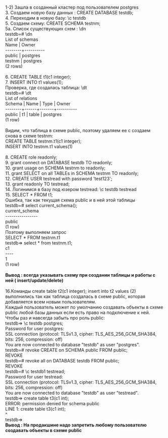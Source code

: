 1-2) Зашла в созданный кластер под пользователем postgres<br/>
3. Coздаем новую базу данных : CREATE DATABASE testdb;<br/>
4. Переходим в новую базу: \c testdb<br/>
5. Создаем схему: CREATE SCHEMA testnm;<br/>
   5a. Список существующих схем : \dn<br/>
   testdb=# \dn<br/>
   List of schemas<br/>
   Name  |  Owner<br/>
   --------+----------<br/>
   public | postgres<br/>
   testnm | postgres<br/>
   (2 rows)<br/>
   <br/>
6. CREATE TABLE t1(c1 integer);<br/>
7. INSERT INTO t1 values(1);<br/>
   Проверка, где создалась таблица: \dt<br/>
   testdb=# \dt<br/>
   List of relations<br/>
   Schema | Name | Type  |  Owner<br/>
   --------+------+-------+----------<br/>
   public | t1   | table | postgres<br/>
   (1 row)<br/>
   <br/>
Видим, что таблица в схеме public, поэтому удаляем ее с создаем снова в схеме testnm:<br/>
CREATE TABLE testnm.t1(c1 integer);<br/>
INSERT INTO testnm.t1 values(1)<br/>
   <br/>
8. CREATE role readonly;<br/>
9. grant connect on DATABASE testdb TO readonly;<br/>
10. grant usage on SCHEMA testnm to readonly;<br/>
11. grant SELECT on all TABLEs in SCHEMA testnm TO readonly;<br/>
12. CREATE USER testread with password 'test123';<br/>
13. grant readonly TO testread;<br/>
14. Логинимся в базу под юзером testread: \c testdb testread<br/>
15. SELECT * FROM t1;<br/>
    Ошибка, так как текущая схема public и в ней этой таблицы<br/>
    testdb=# select current_schema();<br/>
    current_schema<br/>
----------------<br/>
public<br/>
(1 row)<br/>
Поэтому выполняем запрос<br/>
SELECT * FROM testnm.t1<br/>
testdb=> select * from testnm.t1;<br/>
c1<br/>
----<br/>
1<br/>
(1 row)<br/>
    <br/>
**Вывод : всегда указывать схему при создании таблицы и работы с ней ( insert/update/delete)**<br/>  
16.Команды create table t2(c1 integer); insert into t2 values (2) выполнились так как таблица создалась в схеме public, которая добавляется всем новым пользователям.<br/>
Каждый пользователь может по умолчанию создавать объекты в схеме public любой базы данных если есть право на подключение к ней.<br/>
Чтобы раз и навсегда забыть про роль public:<br/>
testdb=> \c testdb postgres;<br/>
Password for user postgres:<br/>
SSL connection (protocol: TLSv1.3, cipher: TLS_AES_256_GCM_SHA384, bits: 256, compression: off)<br/>
You are now connected to database "testdb" as user "postgres".<br/>
testdb=# revoke CREATE on SCHEMA public FROM public;<br/>
REVOKE<br/>
testdb=# revoke all on DATABASE testdb FROM public;<br/>
REVOKE<br/>
testdb=# \c testdb1 testread;<br/>
Password for user testread:<br/>
SSL connection (protocol: TLSv1.3, cipher: TLS_AES_256_GCM_SHA384, bits: 256, compression: off)<br/>
You are now connected to database "testdb" as user "testread".<br/>
testdb=> create table t3(c1 int);<br/>
ERROR:  permission denied for schema public<br/>
LINE 1: create table t3(c1 int);<br/>
^<br/>
testdb=><br/>
**Вывод : На продакшине надо запретить любому пользователю создавать объекты в схеме public**<br/>
